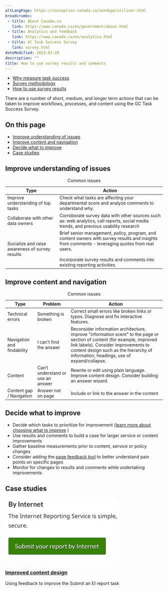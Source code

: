```yaml
---
altLangPage: https://conception.canada.ca/sondage/utiliser.html
breadcrumbs:
 - title: About Canada.ca
   link: https://www.canada.ca/en/government/about.html
 - title: Analytics and feedback
   link: https://www.canada.ca/en/analytics.html
 - title: GC Task Success Survey
   link: survey.html
dateModified: 2023-03-28
description: ""
title: How to use survey results and comments
---
```


<div class="gc-stp-stp">
  <div class="row">
    <ul class="toc lst-spcd col-md-12">
      <li class="col-md-4 col-sm-6"><a class="list-group-item" href="about-tss.html">Why measure task success</a></li>
      <li class="col-md-4 col-sm-6"><a class="list-group-item" href="methods.html">Survey methodology</a></li>
      <li class="col-md-4 col-sm-6"><a class="list-group-item active" href="benefits.html">How to use survey results</a></li>
    </ul>
  </div>
</div>
    
There are a number of short, medium, and longer term actions that can be taken to improve workflows, processes, and content using the GC Task Success Survey.

## On this page

* [Improve understanding of issues](#improve-understanding-of-issues)
* [Improve content and navigation]()
* [Decide what to improve]()
* [Case studies]()

## Improve understanding of issues

<table class="provisional gc-table table table-striped" id="myTable1">
    <caption class="wb-inv">Common issues</caption>
    <thead>
        <tr>
            <th scope="col">Type</th>
            <th scope="col">Action</th>
        </tr>
    </thead>
    <tbody>
        <tr>
            <td data-label="Type"><span class="text-left">Improve understanding of top tasks</span></td>
            <td data-label="What to do"><span class="text-left">Check what tasks are affecting your departmental score and analyze comments to understand why.</span></td>
        </tr>
        <tr>
            <td data-label="Type"><span class="text-left">Collaborate with other data owners</span></td>
            <td data-label="What to do"><span class="text-left">Corroborate survey data with other sources such as: web analytics, call reports, social media trends, and previous usability research</span></td>
        </tr>
        <tr>
            <td data-label="Type"><span class="text-left">Socialize and raise awareness of survey results</span></td>          
            <td data-label="What to do"><span class="text-left">Brief senior management, policy, program, and content owners with survey results and insights from comments - leveraging quotes from real users.
            <br><br>Incorporate survey results and comments into existing reporting activities.</span></td>
        </tr>
    </tbody>
</table>

## Improve content and navigation

<table class="provisional gc-table table table-striped" id="myTable1">
    <caption class="wb-inv">Common issues</caption>
    <thead>
        <tr>
            <th scope="col">Type</th>
            <th scope="col">Problem</th>
            <th scope="col">Action</th>
        </tr>
    </thead>
    <tbody>
        <tr>
            <td data-label="Type"><span class="text-left">Technical errors</span></td>
            <td data-label="Issue"><span class="text-left">Something is broken</span></td>
            <td data-label="What to do"><span class="text-left">Correct small errors like broken links or typos. Diagnose and fix interactive features.</span></td>
        </tr>
        <tr>
            <td data-label="Type"><span class="text-left">Navigation and findability</span></td>
            <td data-label="Issue"><span class="text-left">I can’t find the answer</span></td>
            <td data-label="What to do"><span class="text-left">Reconsider information architecture, improve "information scent" to the page or section of content (for example, improved link labels). Consider improvements to content design such as the hierarchy of information, headings, use of expand/collapse.</span></td>
        </tr>
        <tr>
            <td data-label="Type"><span class="text-left">Content</span></td>
            <td data-label="Issue"><span class="text-left">Can’t understand or use an answer</span></td>
            <td data-label="What to do"><span class="text-left">Rewrite or edit using plain language. Improve content design.  Consider building an answer wizard.</span></td>
        </tr>
        <tr>
            <td data-label="Type"><span class="text-left">Content gap / Navigation</span></td>
            <td data-label="Issue"><span class="text-left">Answer not on page</span></td>
            <td data-label="What to do"><span class="text-left">Include or link to the answer in the content</span></td>
        </tr>
    </tbody>
</table>

## Decide what to improve

* Decide which tasks to prioritize for improvement ([learn more about choosing what to improve](prioritize.html) )
* Use results and comments to build a case for larger service or content improvements
* Gather baseline measurements prior to content, service or policy changes
* Consider adding the [page feedback tool](https://design.canada.ca/continuous-improvement/monitoring/feedback.html) to better understand pain points on specific pages
* Monitor for changes to results and comments while undertaking improvements
    
## Case studies

<div class="row wb-eqht-grd main-card mrgn-tp-lg">
    <div class="col-md-4">
        <div class="hght-inhrt">
            <div class="hidden-xs hidden-sm">
                <img src="images/thumbnail-button.jpg" alt="" class="img-responsive mrgn-bttm-md thumbnail" />
            </div>
            <h3><a class='stretched-link' href="case-study-ei.html">Improved content design</a></h3>
            <p>Using feedback to improve the  Submit an EI report task</p>
        </div>
    </div>
</div>
